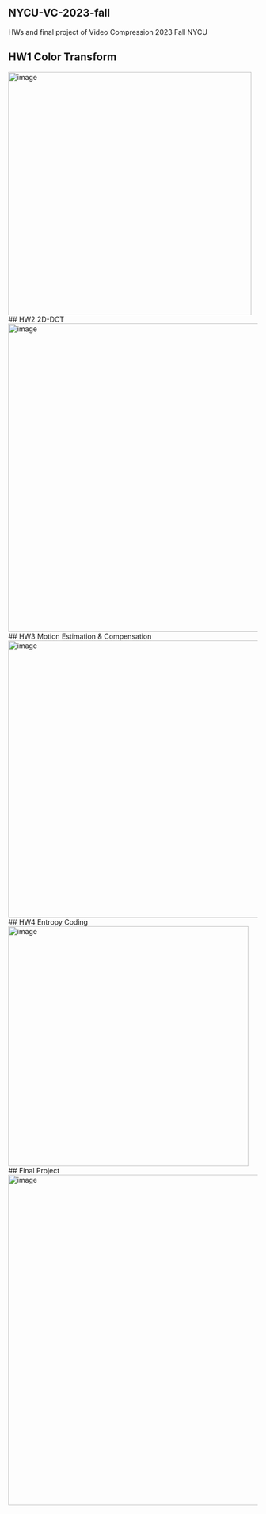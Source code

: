 ﻿## NYCU-VC-2023-fall
 HWs and final project of Video Compression 2023 Fall NYCU 
## HW1 Color Transform
<img width="491" alt="image" src="https://github.com/cdfan0627/NYCU-VC-2023-fall/assets/144821204/a428d026-1342-40ca-b8cf-511555af16ad">
## HW2 2D-DCT
<img width="623" alt="image" src="https://github.com/cdfan0627/NYCU-VC-2023-fall/assets/144821204/6561230d-0570-46e9-be52-42417bfbee81">
## HW3 Motion Estimation & Compensation
<img width="560" alt="image" src="https://github.com/cdfan0627/NYCU-VC-2023-fall/assets/144821204/d369ea88-5376-4aae-accf-0abf6f95502f">
## HW4 Entropy Coding
<img width="485" alt="image" src="https://github.com/cdfan0627/NYCU-VC-2023-fall/assets/144821204/e3e76ba2-0090-41d8-8da6-281df2975ff4">
## Final Project
<img width="668" alt="image" src="https://github.com/cdfan0627/NYCU-VC-2023-fall/assets/144821204/6513ff2b-eb65-497b-9cbb-979dab37a6e9">


